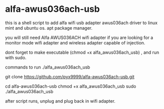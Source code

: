 # alfa-awus036ach-usb
this is a shell script to add alfa wifi usb adapter awus036ach driver to linux mint and ubuntu os. apt package manager.


you will still need Alfa AWUS036ACH wifi adapter if you are looking for a monitor mode wifi adapter and wireless adapter capable of injection.

dont forget to make executable (chmod +x alfa_awus036ach_usb) , and run with sudo.

commands to run ./alfa_awus036ach_usb

git clone https://github.com/pyx9999/alfa-awus036ach-usb.git

cd alfa-awus036ach-usb
chmod +x alfa_awus036ach_usb
sudo ./alfa_awus036ach_usb

after script runs, unplug and plug back in wifi adapter.
